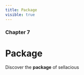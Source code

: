 ```yaml
---
title: Package
visible: true
---
```


### Chapter 7

# Package

Discover the **package** of sellacious 